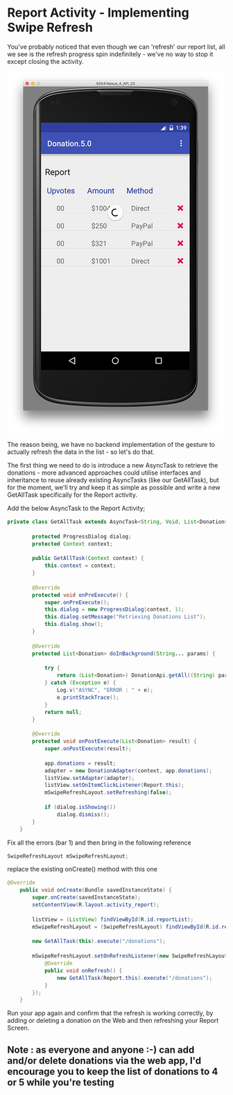 # Report Activity - Implementing Swipe Refresh

You've probably noticed that even though we can 'refresh' our report list, all we see is the refresh progress spin indefinitely - we've no way to stop it except closing the activity.

![](../img/lab6s701.png)

The reason being, we have no backend implementation of the gesture to actually refresh the data in the list - so let's do that.

The first thing we need to do is introduce a new AsyncTask to retrieve the donations - more advanced approaches could utilise interfaces and inheritance to reuse already existing AsyncTasks (like our GetAllTask), but for the moment, we'll try and keep it as simple as possible and write a new GetAllTask specifically for the Report activity.

Add the below AsyncTask to the Report Activity;

~~~java
private class GetAllTask extends AsyncTask<String, Void, List<Donation>> {

        protected ProgressDialog dialog;
        protected Context context;

        public GetAllTask(Context context) {
            this.context = context;
        }

        @Override
        protected void onPreExecute() {
            super.onPreExecute();
            this.dialog = new ProgressDialog(context, 1);
            this.dialog.setMessage("Retrieving Donations List");
            this.dialog.show();
        }

        @Override
        protected List<Donation> doInBackground(String... params) {

            try {
                return (List<Donation>) DonationApi.getAll((String) params[0]);
            } catch (Exception e) {
                Log.v("ASYNC", "ERROR : " + e);
                e.printStackTrace();
            }
            return null;
        }

        @Override
        protected void onPostExecute(List<Donation> result) {
            super.onPostExecute(result);

            app.donations = result;
            adapter = new DonationAdapter(context, app.donations);
            listView.setAdapter(adapter);
            listView.setOnItemClickListener(Report.this);
            mSwipeRefreshLayout.setRefreshing(false);

            if (dialog.isShowing())
                dialog.dismiss();
        }
    }
~~~

Fix all the errors (bar 1) and then bring in the following reference

~~~java
SwipeRefreshLayout mSwipeRefreshLayout;
~~~

replace the existing onCreate() method with this one

~~~java
@Override
    public void onCreate(Bundle savedInstanceState) {
        super.onCreate(savedInstanceState);
        setContentView(R.layout.activity_report);

        listView = (ListView) findViewById(R.id.reportList);
        mSwipeRefreshLayout = (SwipeRefreshLayout) findViewById(R.id.report_swipe_refresh_layout);

        new GetAllTask(this).execute("/donations");

        mSwipeRefreshLayout.setOnRefreshListener(new SwipeRefreshLayout.OnRefreshListener() {
            @Override
            public void onRefresh() {
                new GetAllTask(Report.this).execute("/donations");
            }
        });
    }
~~~

Run your app again and confirm that the refresh is working correctly, by adding or deleting a donation on the Web and then refreshing your Report Screen.


## <b>Note : as everyone and anyone :-) can add and/or delete donations via the web app, I'd encourage you to keep the list of donations to 4 or 5 while you're testing</b>


